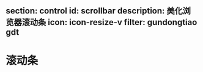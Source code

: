 ﻿section: control
id: scrollbar
description: 美化浏览器滚动条
icon: icon-resize-v
filter: gundongtiao gdt
---

# 滚动条

